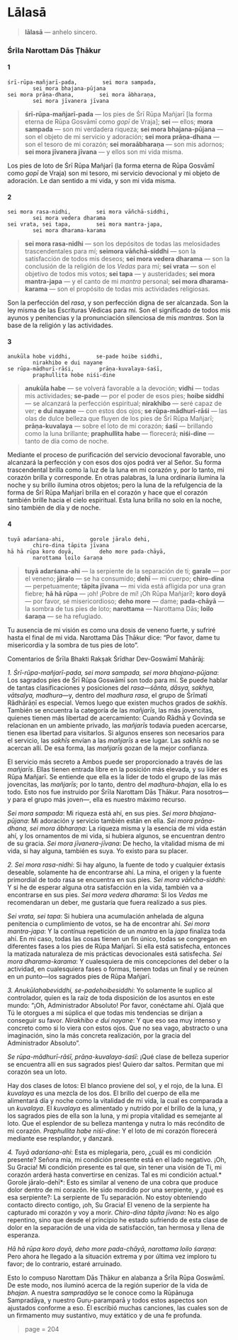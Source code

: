 # Lālasā

> **lālasā** — anhelo sincero.

### Śrīla Narottam Dās Ṭhākur

#### 1

    śrī-rūpa-mañjarī-pada,        sei mora sampada,
            sei mora bhajana-pūjana
    sei mora prāṇa-dhana,        sei mora ābharaṇa,
            sei mora jīvanera jīvana

> **śrī-rūpa-mañjarī-pada** — los pies de Śrī Rūpa Mañjarī [la forma eterna de Rūpa Gosvāmī como *gopī* de Vraja]; **sei** — ellos; **mora sampada** — son mi verdadera riqueza; **sei mora bhajana-pūjana** — son el objeto de mi servicio y adoración; **sei mora prāṇa-dhana** — son el tesoro de mi corazón; **sei moraābharaṇa** — son mis adornos; **sei mora jīvanera jīvana** — y ellos son mi vida misma.

Los pies de loto de Śrī Rūpa Mañjarī (la forma eterna de Rūpa Gosvāmī como *gopī* de Vraja) son mi tesoro, mi servicio devocional y mi objeto de adoración. Le dan sentido a mi vida, y son mi vida misma.

#### 2

    sei mora rasa-nidhi,        sei mora vāñchā-siddhi,
            sei mora vedera dharama
    sei vrata, sei tapa,        sei mora mantra-japa,
            sei mora dharama-karama

> **sei mora rasa-nidhi** — son los depósitos de todas las melosidades trascendentales para mí; **seimora vāñchā-siddhi** — son la satisfacción de todos mis deseos; **sei mora vedera dharama** — son la conclusión de la religión de los *Vedas* para mí; **sei vrata** — son el objetivo de todos mis votos; **sei tapa** — y austeridades; **sei mora mantra-japa** — y el canto de mi *mantra* personal; **sei mora dharama-karama** — son el propósito de todas mis actividades religiosas.

Son la perfección del *rasa*, y son perfección digna de ser alcanzada. Son la ley misma de las Escrituras Védicas para mí. Son el significado de todos mis ayunos y penitencias y la pronunciación silenciosa de mis *mantras*. Son la base de la religión y las actividades.

#### 3

    anukūla hobe viddhi,        se-pade hoibe siddhi,
            nirakhibo e dui nayane
    se rūpa-mādhurī-rāśi,        prāṇa-kuvalaya-śaśī,
            praphullita hobe niśi-dine

> **anukūla habe** — se volverá favorable a la devoción; **vidhi** — todas mis actividades; **se-pade** — por el poder de esos pies; **hoibe siddhi** — se alcanzará la perfección espiritual; **nirakhibo** — seré capaz de ver; **e dui nayane** — con estos dos ojos; **se rūpa-mādhurī-rāśi** — las olas de dulce belleza que fluyen de los pies de Śrī Rūpa Mañjarī; **prāṇa-kuvalaya** — sobre el loto de mi corazón; **śaśī** — brillando como la luna brillante; **praphullita habe** — florecerá; **niśi-dine** — tanto de día como de noche.

Mediante el proceso de purificación del servicio devocional favorable, uno alcanzará la perfección y con esos dos ojos podrá ver al Señor. Su forma trascendental brilla como la luz de la luna en mi corazón y, por lo tanto, mi corazón brilla y corresponde. En otras palabras, la luna ordinaria ilumina la noche y su brillo ilumina otros objetos; pero la luna de la refulgencia de la forma de Śrī Rūpa Mañjarī brilla en el corazón y hace que el corazón también brille hacia el cielo espiritual. Esta luna brilla no solo en la noche, sino también de día y de noche.

#### 4

    tuyā adarśana-ahi,        gorole jāralo dehi,
            chiro-dina tāpita jīvana
    hā hā rūpa koro doyā,        deho more pada-chāyā,
            narottama loilo śaraṇa

> **tuyā adarśana-ahi** — la serpiente de la separación de ti; **garale** — por el veneno; **jāralo** — se ha consumido; **dehī** — mi cuerpo; **chiro-dina** — perpetuamente; **tāpita jīvana** — mi vida está afligida por una gran fiebre; **hā hā rūpa** — ¡oh! ¡Pobre de mí! ¡Oh Rūpa Mañjarī!; **koro doyā** — por favor, sé misericordioso; **deho more** — dame; **pada-chāyā** — la sombra de tus pies de loto; **narottama** — Narottama Dās; **loilo śaraṇa** — se ha refugiado.

Tu ausencia de mi visión es como una dosis de veneno fuerte, y sufriré hasta el final de mi vida. Narottama Dās Ṭhākur dice: “Por favor, dame tu misericordia y la sombra de tus pies de loto”.

Comentarios de Śrīla Bhakti Rakṣak Śrīdhar Dev-Goswāmī Mahārāj:

*1.* *Śrī-rūpa-mañjarī-pada, sei mora sampada, sei mora bhajana-pūjana*: Los sagrados pies de Śrī Rūpa Goswāmī son todo para mí. Se puede hablar de tantas clasificaciones y posiciones del *rasa—śānta, dāsya, sakhya, vātsalya, madhura*—y, dentro del *madhura rasa*, el grupo de Śrīmatī Rādhārāṇī es especial. Vemos luego que existen muchos grados de *sakhīs*. También se encuentra la categoría de las *mañjarīs*, las más jovencitas, quienes tienen más libertad de acercamiento: Cuando Rādhā y Govinda se relacionan en un ambiente privado, las *mañjarīs* todavía pueden acercarse, tienen esa libertad para visitarlos. Si algunos enseres son necesarios para el servicio, las *sakhīs* envían a las *mañjarīs* a ese lugar. Las *sakhīs* no se acercan allí. De esa forma, las *mañjarīs* gozan de la mejor confianza.

El servicio más secreto a Ambos puede ser proporcionado a través de las *mañjarīs*. Ellas tienen entrada libre en la posición más elevada, y su líder es Rūpa Mañjarī. Se entiende que ella es la líder de todo el grupo de las más jovencitas, las *mañjarīs*; por lo tanto, dentro del *madhura-bhajan*, ella lo es todo. Esto nos fue instruido por Śrīla Narottam Dās Ṭhākur. Para nosotros—y para el grupo más joven—, ella es nuestro máximo recurso.

*Sei mora sampada*: Mi riqueza está ahí, en sus pies. *Sei mora bhajana-pūjana*: Mi adoración y servicio también están en ella. *Sei mora prāṇa-dhana, sei mora ābharaṇa*: La riqueza misma y la esencia de mi vida están ahí, y los ornamentos de mi vida, si hubiera algunos, se encuentran dentro de su gracia. *Sei mora jīvanera-jīvana*: De hecho, la vitalidad misma de mi vida, si hay alguna, también es suya. Yo existo para su placer.

*2.* *Sei mora rasa-nidhi*: Si hay alguno, la fuente de todo y cualquier éxtasis deseable, solamente ha de encontrarse ahí. La mina, el origen y la fuente primordial de todo rasa se encuentra en sus pies. *Sei mora vāñcha-siddhi*: Y si he de esperar alguna otra satisfacción en la vida, también va a encontrarse en sus pies. *Sei mora vedera dharama*: Si los *Vedas* me recomendaran un deber, me gustaría que fuera realizado a sus pies.

*Sei vrata, sei tapa*: Si hubiera una acumulación anhelada de alguna penitencia o cumplimiento de votos, se ha de encontrar ahí. *Sei mora mantra-japa*: Y la contínua repetición de un *mantra* en la *japa* finaliza toda ahí. En mi caso, todas las cosas tienen un fin único, todas se congregan en diferentes fases a los pies de Rūpa Mañjarī. Si ella está satisfecha, entonces la matizada naturaleza de mis prácticas devocionales está satisfecha. *Sei mora dharama-karama*: Y cualesquiera de mis concepciones del deber o la actividad, en cualesquiera fases o formas, tienen todas un final y se reúnen en un punto—los sagrados pies de Rūpa Mañjarī.

*3.* *Anukūlahabeviddhi, se-padehoibesiddhi*: Yo solamente le suplico al controlador, quien es la raíz de toda disposición de los asuntos en este mundo: “¡Oh, Administrador Absoluto! Por favor, conéctame ahí. Ojalá que Tú le otorgues a mi súplica el que todas mis tendencias se dirijan a conseguir su favor. *Nirakhibo e dui nayane*: Y que eso sea muy intenso y concreto como si lo viera con estos ojos. Que no sea vago, abstracto o una imaginación, sino la más concreta realización, por la gracia del Administrador Absoluto”.

*Se rūpa-mādhurī-rāśī, prāṇa-kuvalaya-śaśī*: ¡Qué clase de belleza superior se encuentra allí en sus sagrados pies! Quiero dar saltos. Permitan que mi corazón sea un loto.

Hay dos clases de lotos: El blanco proviene del sol, y el rojo, de la luna. El *kuvalaya* es una mezcla de los dos. El brillo del cuerpo de ella me alimentará día y noche como la vitalidad de mi vida, la cual es comparada a un *kuvalaya*. El *kuvalaya* es alimentado y nutrido por el brillo de la luna, y los sagrados pies de ella son la luna, y mi propia vitalidad es semejante al loto. Que el esplendor de su belleza mantenga y nutra lo más recóndito de mi corazón. *Praphullita habe niśi-dine*: Y el loto de mi corazón florecerá mediante ese resplandor, y danzará.

*4.* *Tuyā adarśana-ahi*: Esta es miplegaria, pero, ¿cuál es mi condición presente? Señora mía, mi condición presente está en el lado negativo. ¡Oh, Su Gracia! Mi condición presente es tal que, sin tener una visión de Ti, mi corazón arderá hasta convertirse en cenizas. Tal es mi condición actual.* Gorole jāralo-dehī*: Esto es similar al veneno de una cobra que produce dolor dentro de mi corazón. He sido mordido por una serpiente, y ¿qué es esa serpiente?: La serpiente de Tu separación. No estoy obteniendo contacto directo contigo, ¡oh, Su Gracia! El veneno de la serpiente ha capturado mi corazón y voy a morir. *Chiro-dina tāpita jīvana*: No es algo repentino, sino que desde el principio he estado sufriendo de esta clase de dolor en la separación de una vida de satisfacción, tan hermosa y llena de esperanza.

*Hā hā rūpa koro doyā, deho more pada-chāyā, narottama loilo śaraṇa*: Pero ahora he llegado a la situación extrema y por última vez imploro tu favor; de lo contrario, estaré arruinado.

Esto lo compuso Narottam Dās Ṭhākur en alabanza a Śrīla Rūpa Goswāmī. De este modo, nos iluminó acerca de la región superior de la vida de *bhajan*. A nuestra *sampradāya* se le conoce como la Rūpānuga Sampradāya, y nuestro Guru-paramparā y todos estos aspectos son ajustados conforme a eso. Él escribió muchas canciones, las cuales son de un firmamento muy sustantivo, muy extático y de una fe profunda.


> page = 204
